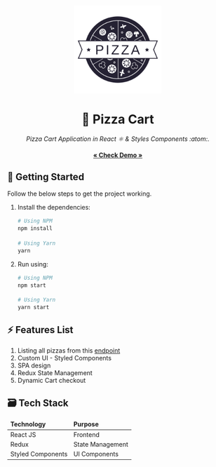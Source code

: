 <div align="center">
  <img src="src/pizza-logo.svg" alt="pizza logo" width="200">
  <h1>🍕 Pizza Cart</h1>
  <em>Pizza Cart Application in React ⚛️ & Styles Components :atom:.</em><br/>
  <h4><a href="https://pizza-cart.netlify.app/" target="_blank">« Check Demo »</a></h4>
</div>

## 🧨 Getting Started

Follow the below steps to get the project working.

1. Install the dependencies:

   ```sh
   # Using NPM
   npm install

   # Using Yarn
   yarn
   ```

2. Run using:

   ```sh
   # Using NPM
   npm start

   # Using Yarn
   yarn start
   ```

## ⚡ Features List

1. Listing all pizzas from this [endpoint](https://run.mocky.io/v3/ec196a02-aaf4-4c91-8f54-21e72f241b68)
2. Custom UI - Styled Components
3. SPA design
4. Redux State Management
5. Dynamic Cart checkout

## 🗃 Tech Stack

<div align="center">
  <table>
    <thead>
      <td><strong>Technology</strong></td>
      <td><strong>Purpose</strong></td>
    </thead>
    <tbody>
      <tr>
        <td>React JS</td>
        <td>Frontend</td>
      </tr>
      <tr>
        <td>Redux</td>
        <td>State Management</td>
      </tr>
      <tr>
        <td>Styled Components</td>
        <td>UI Components</td>
      </tr>
    </tbody>
  </table>
</div>
